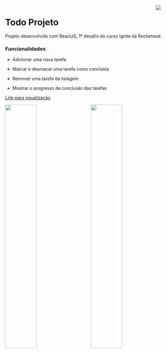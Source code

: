 <img align="right" src="https://gist.githubusercontent.com/PatrickDevSantos/1d88571fc5c57f37f5743589106aaece/raw/3411fbbcdcbf1e014f0cb78e8043443b630caad4/todo-project-logo.svg" />
<h1 align="left">Todo Projeto</h1>
<p>Projeto desenvolvido com ReactJS, 1º desafio do curso Ignite da Rocketseat</p>
<h3>Funcionalidades</h3>

- Adicionar uma nova tarefa

- Marcar e desmacar uma tarefa como concluída

- Remover uma tarefa da listagem
 
- Mostrar o progresso de conclusão das tarefas

<p><a href="http://frewsdev.tech/todo" target="_blank">Link para visualização</a><p>
 
<img align="left" width="45%" src="https://user-images.githubusercontent.com/105234877/180899608-aa01b7ef-29cd-4062-9cf3-07aafcf882b5.png" />
<img align="right" width="45%" src="https://user-images.githubusercontent.com/105234877/180899490-a8e2c547-6bdd-4024-8779-90414d36c4c7.png" />
